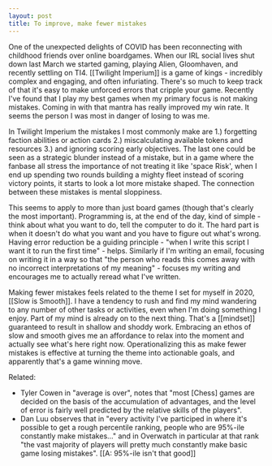 ```yaml
---
layout: post
title: To improve, make fewer mistakes
---
```


One of the unexpected delights of COVID has been reconnecting with childhood friends over online boardgames. When our IRL social lives shut down last March we started gaming, playing Alien, Gloomhaven, and recently settling on TI4. [[Twilight Imperium]] is a game of kings - incredibly complex and engaging, and often infuriating. There's so much to keep track of that it's easy to make unforced errors that cripple your game. Recently I've found that I play my best games when my primary focus is not making mistakes. Coming in with that mantra has really improved my win rate. It seems the person I was most in danger of losing to was me.

In Twilight Imperium the mistakes I most commonly make are 1.) forgetting faction abilities or action cards 2.) miscalculating available tokens and resources 3.) and ignoring scoring early objectives. The last one could be seen as a strategic blunder instead of a mistake, but in a game where the fanbase all stress the importance of not treating it like 'space Risk', when I end up spending two rounds building a mighty fleet instead of scoring victory points, it starts to look a lot more mistake shaped. The connection between these mistakes is mental sloppiness.

This seems to apply to more than just board games (though that's clearly the most important). Programming is, at the end of the day, kind of simple - think about what you want to do, tell the computer to do it. The hard part is when it doesn't do what you want and you have to figure out what's wrong. Having error reduction be a guiding principle - "when I write this script I want it to run the first time" - helps. Similarly if I'm writing an email, focusing on writing it in a way so that "the person who reads this comes away with no incorrect interpretations of my meaning" - focuses my writing and encourages me to actually reread what I've written.

Making fewer mistakes feels related to the theme I set for myself in 2020, [[Slow is Smooth]]. I have a tendency to rush and find my mind wandering to any number of other tasks or activities, even when I'm doing something I enjoy. Part of my mind is already on to the next thing. That's a [[mindset]] guaranteed to result in shallow and shoddy work. Embracing an ethos of slow and smooth gives me an affordance to relax into the moment and actually see what's here right now. Operationalizing this as make fewer mistakes is effective at turning the theme into actionable goals, and apparently that's a game winning move.

Related: 
- Tyler Cowen in "average is over", notes that "most [Chess] games are decided on the basis of the accumulation of advantages, and the level of error is fairly well predicted by the relative skills of the players". 
- Dan Luu observes that in "every activity I've participed in where it's possible to get a rough percentile ranking, people who are 95%-ile constantly make mistakes..." and in Overwatch in particular at that rank "the vast majority of players will pretty much constantly make basic game losing mistakes".
[[A: 95%-ile isn't that good]]
